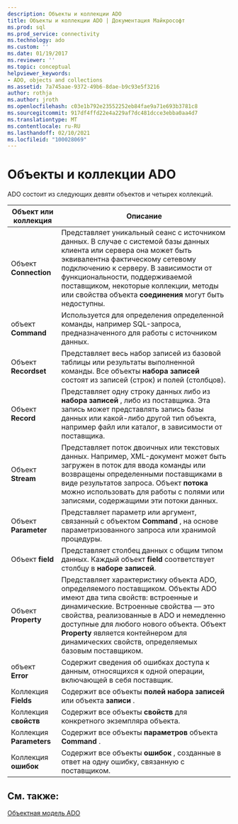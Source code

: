```yaml
---
description: Объекты и коллекции ADO
title: Объекты и коллекции ADO | Документация Майкрософт
ms.prod: sql
ms.prod_service: connectivity
ms.technology: ado
ms.custom: ''
ms.date: 01/19/2017
ms.reviewer: ''
ms.topic: conceptual
helpviewer_keywords:
- ADO, objects and collections
ms.assetid: 7a745aae-9372-49b6-8dae-b9c93e5f3216
author: rothja
ms.author: jroth
ms.openlocfilehash: c03e1b792e23552252eb84fae9a71e693b3781c8
ms.sourcegitcommit: 917df4ffd22e4a229af7dc481dcce3ebba0aa4d7
ms.translationtype: MT
ms.contentlocale: ru-RU
ms.lasthandoff: 02/10/2021
ms.locfileid: "100028069"
---
```

# <a name="ado-objects-and-collections"></a>Объекты и коллекции ADO
ADO состоит из следующих девяти объектов и четырех коллекций.  
  
|Объект или коллекция|Описание|  
|--------------------------|-----------------|  
|Объект **Connection**|Представляет уникальный сеанс с источником данных. В случае с системой базы данных клиента или сервера она может быть эквивалентна фактическому сетевому подключению к серверу. В зависимости от функциональности, поддерживаемой поставщиком, некоторые коллекции, методы или свойства объекта **соединения** могут быть недоступны.|  
|объект **Command**|Используется для определения определенной команды, например SQL-запроса, предназначенного для работы с источником данных.|  
|Объект **Recordset**|Представляет весь набор записей из базовой таблицы или результаты выполненной команды. Все объекты **набора записей** состоят из записей (строк) и полей (столбцов).|  
|Объект **Record**|Представляет одну строку данных либо из **набора записей** , либо из поставщика. Эта запись может представлять запись базы данных или какой-либо другой тип объекта, например файл или каталог, в зависимости от поставщика.|  
|Объект **Stream**|Представляет поток двоичных или текстовых данных. Например, XML-документ может быть загружен в поток для ввода команды или возвращены определенными поставщиками в виде результатов запроса. Объект **потока** можно использовать для работы с полями или записями, содержащими эти потоки данных.|  
|Объект **Parameter**|Представляет параметр или аргумент, связанный с объектом **Command** , на основе параметризованного запроса или хранимой процедуры.|  
|Объект **field**|Представляет столбец данных с общим типом данных. Каждый объект **field** соответствует столбцу в **наборе записей**.|  
|Объект **Property**|Представляет характеристику объекта ADO, определяемого поставщиком. Объекты ADO имеют два типа свойств: встроенные и динамические. Встроенные свойства — это свойства, реализованные в ADO и немедленно доступные для любого нового объекта. Объект **Property** является контейнером для динамических свойств, определяемых базовым поставщиком.|  
|объект **Error**|Содержит сведения об ошибках доступа к данным, относящихся к одной операции, включающей в себя поставщик.|  
|Коллекция **Fields**|Содержит все объекты **полей** **набора записей** или объекта **записи** .|  
|Коллекция **свойств**|Содержит все объекты **свойств** для конкретного экземпляра объекта.|  
|Коллекция **Parameters**|Содержит все объекты **параметров** объекта **Command** .|  
|Коллекция **ошибок**|Содержит все объекты **ошибок** , созданные в ответ на одну ошибку, связанную с поставщиком.|  
  
## <a name="see-also"></a>См. также:  
 [Объектная модель ADO](../../reference/ado-api/ado-object-model.md)
